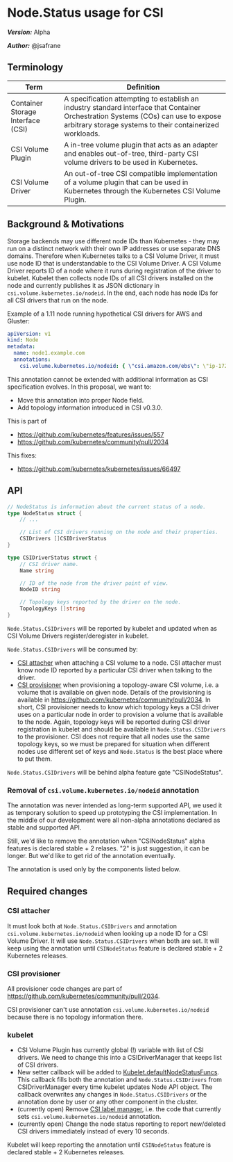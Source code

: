 # Node.Status usage for CSI

***Version:*** Alpha

***Author:*** @jsafrane

## Terminology

Term | Definition
---|---
Container Storage Interface (CSI) | A specification attempting to establish an industry standard interface that Container Orchestration Systems (COs) can use to expose arbitrary storage systems to their containerized workloads.
CSI Volume Plugin | A in-tree volume plugin that acts as an adapter and enables out-of-tree, third-party CSI volume drivers to be used in Kubernetes.
CSI Volume Driver | An out-of-tree CSI compatible implementation of a volume plugin that can be used in Kubernetes through the Kubernetes CSI Volume Plugin.

## Background & Motivations

Storage backends may use different node IDs than Kubernetes - they may run on a distinct network with their own IP addresses or use separate DNS domains. Therefore when Kubernetes talks to a CSI Volume Driver, it must use node ID that is understandable to the CSI Volume Driver. A CSI Volume Driver reports ID of a node where it runs during registration of the driver to kubelet. Kubelet then collects node IDs of all CSI drivers installed on the node and currently publishes it as JSON dictionary in `csi.volume.kubernetes.io/nodeid`. In the end, each node has node IDs for all CSI drivers that run on the node.

Example of a 1.11 node running hypothetical CSI drivers for AWS and Gluster:

```yaml
apiVersion: v1
kind: Node
metadata:
  name: node1.example.com
  annotations:
    csi.volume.kubernetes.io/nodeid: { \"csi.amazon.com/ebs\": \"ip-172-31-60-59.ec2.internal\", \"csi.gluster.org\": \"172.31.60.59\" }
```

This annotation cannot be extended with additional information as CSI specification evolves. In this proposal, we want to:

  * Move this annotation into proper Node field.
  * Add topology information introduced in CSI v0.3.0.

This is part of

* https://github.com/kubernetes/features/issues/557
* https://github.com/kubernetes/community/pull/2034

This fixes:

* https://github.com/kubernetes/kubernetes/issues/66497


## API

```go
// NodeStatus is information about the current status of a node.
type NodeStatus struct {
    // ...

    // List of CSI drivers running on the node and their properties.
    CSIDrivers []CSIDriverStatus
}

type CSIDriverStatus struct {
    // CSI driver name.
    Name string

    // ID of the node from the driver point of view.
    NodeID string

    // Topology keys reported by the driver on the node.
    TopologyKeys []string
}
```

`Node.Status.CSIDrivers` will be reported by kubelet and updated when as CSI Volume Drivers register/deregister in kubelet.

`Node.Status.CSIDrivers` will be consumed by:

* [CSI attacher](https://github.com/kubernetes-csi/external-attacher/) when attaching a CSI volume to a node. CSI attacher must know node ID reported by a particular CSI driver when talking to the driver.
* [CSI provisioner](https://github.com/kubernetes-csi/external-provisioner/) when provisioning a topology-aware CSI volume, i.e. a volume that is available on given node. Details of the provisioning is available in https://github.com/kubernetes/community/pull/2034.
  In short, CSI provisioner needs to know which topology keys a CSI driver uses on a particular node in order to provision a volume that is available to the node. Again, topology keys will be reported during CSI driver registration in kubelet and should be available in `Node.Status.CSIDrivers` to the provisioner.
  CSI does not require that all nodes use the same topology keys, so we must be prepared for situation when different nodes use different set of keys and `Node.Status` is the best place where to put them.

`Node.Status.CSIDrivers` will be behind alpha feature gate "CSINodeStatus".

### Removal of `csi.volume.kubernetes.io/nodeid` annotation

The annotation was never intended as long-term supported API, we used it as temporary solution to speed up prototyping the CSI implementation. In the middle of our development were all non-alpha annotations declared as stable and supported API.

Still, we'd like to remove the annotation when "CSINodeStatus" alpha features is declared stable + 2 relases. "2" is just suggestion, it can be longer. But we'd like to get rid of the annotation eventually.

The annotation is used only by the components listed below.

## Required changes

### CSI attacher
It must look both at `Node.Status.CSIDrivers` and annotation `csi.volume.kubernetes.io/nodeid` when looking up a node ID for a CSI Volume Driver. It will use `Node.Status.CSIDrivers` when both are set.
It will keep using the annotation until `CSINodeStatus` feature is declared stable + 2 Kubernetes releases.

### CSI provisioner
All provisioner code changes are part of https://github.com/kubernetes/community/pull/2034.

CSI provisioner can't use annotation `csi.volume.kubernetes.io/nodeid` because there is no topology information there.

### kubelet

* CSI Volume Plugin has currently global (!) variable with list of CSI drivers. We need to change this into a CSIDriverManager that keeps list of CSI drivers.
* New setter callback will be added to [Kubelet.defaultNodeStatusFuncs](https://github.com/kubernetes/kubernetes/blob/8e2a444b6d81d245952cae51f293ff97843636b8/pkg/kubelet/kubelet_node_status.go#L476). This callback fills both the annotation and `Node.Status.CSIDrivers` from CSIDriverManager every time kubelet updates Node API object. The callback overwrites any changes in `Node.Status.CSIDrivers` or the annotation done by user or any other component in the cluster.
* (currently open) Remove [CSI label manager](https://github.com/kubernetes/kubernetes/blob/f2e92776bccf51f4f20e7221a1cec2c64b27badb/pkg/volume/csi/labelmanager/labelmanager.go), i.e. the code that currently sets `csi.volume.kubernetes.io/nodeid` annotation.
* (currently open) Change the node status reporting to report new/deleted CSI drivers immediately instead of every 10 seconds.

Kubelet will keep reporting the annotation until `CSINodeStatus` feature is declared stable + 2 Kubernetes releases.
